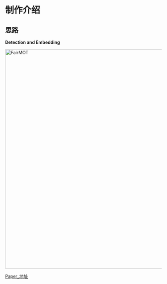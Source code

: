 制作介绍
===

思路
---

**Detection and Embedding**

<img width="707" alt="FairMOT" src="https://user-images.githubusercontent.com/73418195/122189832-d73d5e80-cec3-11eb-8b32-95ef7c8ea3b1.png">

[Paper_地址](https://arxiv.org/abs/2004.01888)
